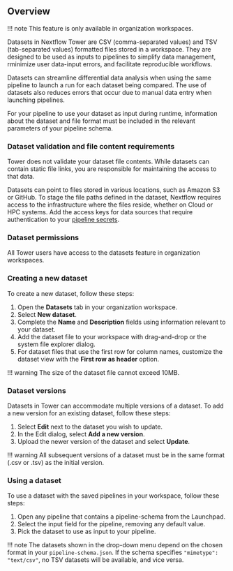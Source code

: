 ## Overview

<!-- prettier-ignore -->
!!! note
This feature is only available in organization workspaces.

Datasets in Nextflow Tower are CSV (comma-separated values) and TSV (tab-separated values) formatted files stored in a workspace. They are designed to be used as inputs to pipelines to simplify data management, rminimize user data-input errors, and facilitate reproducible workflows.

Datasets can streamline differential data analysis when using the same pipeline to launch a run for each dataset being compared. The use of datasets also reduces errors that occur due to manual data entry when launching pipelines.

For your pipeline to use your dataset as input during runtime, information about the dataset and file format must be included in the relevant parameters of your pipeline schema.

### Dataset validation and file content requirements

Tower does not validate your dataset file contents. While datasets can contain static file links, you are responsible for maintaining the access to that data.

Datasets can point to files stored in various locations, such as Amazon S3 or GitHub. To stage the file paths defined in the dataset, Nextflow requires access to the infrastructure where the files reside, whether on Cloud or HPC systems. Add the access keys for data sources that require authentication to your [pipeline secrets](../secrets/overview.md).

### Dataset permissions

All Tower users have access to the datasets feature in organization workspaces.

### Creating a new dataset

To create a new dataset, follow these steps:

1. Open the **Datasets** tab in your organization workspace.
2. Select **New dataset**.
3. Complete the **Name** and **Description** fields using information relevant to your dataset.
4. Add the dataset file to your workspace with drag-and-drop or the system file explorer dialog.
5. For dataset files that use the first row for column names, customize the dataset view with the **First row as header** option.

<!-- prettier-ignore -->
!!! warning
The size of the dataset file cannot exceed 10MB.

### Dataset versions

Datasets in Tower can accommodate multiple versions of a dataset. To add a new version for an existing dataset, follow these steps:

1. Select **Edit** next to the dataset you wish to update.
2. In the Edit dialog, select **Add a new version**.
3. Upload the newer version of the dataset and select **Update**.

<!-- prettier-ignore -->
!!! warning
All subsequent versions of a dataset must be in the same format (.csv or .tsv) as the initial version.

### Using a dataset

To use a dataset with the saved pipelines in your workspace, follow these steps:

1. Open any pipeline that contains a pipeline-schema from the Launchpad.
2. Select the input field for the pipeline, removing any default value.
3. Pick the dataset to use as input to your pipeline.

<!-- prettier-ignore -->
!!! note
The datasets shown in the drop-down menu depend on the chosen format in your `pipeline-schema.json`. If the schema specifies `"mimetype": "text/csv"`, no TSV datasets will be available, and vice versa.
